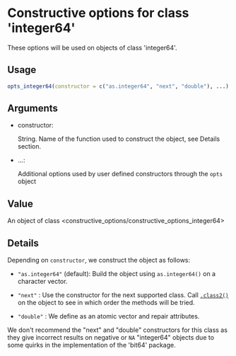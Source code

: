 # Constructive options for class 'integer64'

These options will be used on objects of class 'integer64'.

## Usage

``` r
opts_integer64(constructor = c("as.integer64", "next", "double"), ...)
```

## Arguments

- constructor:

  String. Name of the function used to construct the object, see Details
  section.

- ...:

  Additional options used by user defined constructors through the
  `opts` object

## Value

An object of class
\<constructive_options/constructive_options_integer64\>

## Details

Depending on `constructor`, we construct the object as follows:

- `"as.integer64"` (default): Build the object using `as.integer64()` on
  a character vector.

- `"next"` : Use the constructor for the next supported class. Call
  [`.class2()`](https://rdrr.io/r/base/class.html) on the object to see
  in which order the methods will be tried.

- `"double"` : We define as an atomic vector and repair attributes.

We don't recommend the "next" and "double" constructors for this class
as they give incorrect results on negative or `NA` "integer64" objects
due to some quirks in the implementation of the 'bit64' package.
